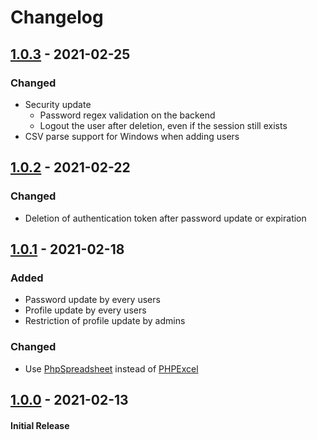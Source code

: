 Changelog
===

## [1.0.3] - 2021-02-25
### Changed
* Security update
    * Password regex validation on the backend
    * Logout the user after deletion, even if the session still exists 
* CSV parse support for Windows when adding users

## [1.0.2] - 2021-02-22
### Changed
* Deletion of authentication token after password update or expiration

## [1.0.1] - 2021-02-18
### Added
* Password update by every users
* Profile update by every users
* Restriction of profile update by admins

### Changed
* Use [PhpSpreadsheet](https://github.com/PHPOffice/PhpSpreadsheet) instead of [PHPExcel](https://github.com/PHPOffice/PHPExcel)

## [1.0.0] - 2021-02-13
#### Initial Release

[1.0.3]: https://github.com/nozomu-y/kleines-mypage/releases/tag/v1.0.3
[1.0.2]: https://github.com/nozomu-y/kleines-mypage/releases/tag/v1.0.2
[1.0.1]: https://github.com/nozomu-y/kleines-mypage/releases/tag/v1.0.1
[1.0.0]: https://github.com/nozomu-y/kleines-mypage/releases/tag/v1.0.0

